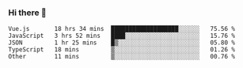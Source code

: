 ### Hi there 👋

<!--
**xin-code/Xin-code** is a ✨ _special_ ✨ repository because its `README.md` (this file) appears on your GitHub profile.

Here are some ideas to get you started:
<!--START_SECTION:waka-->
```text
Vue.js       18 hrs 34 mins  ███████████████████░░░░░░   75.56 % 
JavaScript   3 hrs 52 mins   ████░░░░░░░░░░░░░░░░░░░░░   15.76 % 
JSON         1 hr 25 mins    █▒░░░░░░░░░░░░░░░░░░░░░░░   05.80 % 
TypeScript   18 mins         ▒░░░░░░░░░░░░░░░░░░░░░░░░   01.26 % 
Other        11 mins         ▒░░░░░░░░░░░░░░░░░░░░░░░░   00.76 % 
```
<!--END_SECTION:waka-->
